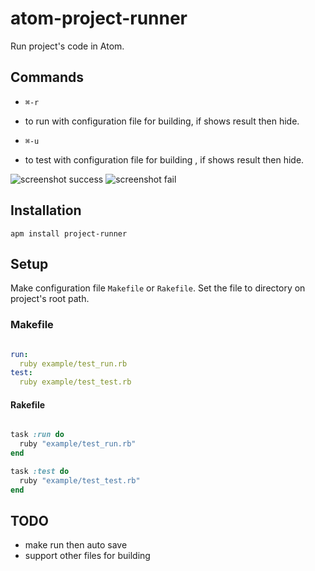 atom-project-runner
==================

Run project's code in Atom.

Commands
-------

- `⌘-r`
 - to run with configuration file for building, if shows result then hide.

- `⌘-u`
 - to test with configuration file for building , if shows result then hide.


![screenshot success](https://raw.github.com/hirohisa/atom-project-runner/master/example/screenshot_success.png "Screenshot")
![screenshot fail](https://raw.github.com/hirohisa/atom-project-runner/master/example/screenshot_fail.png "Screenshot")


Installation
-------

```
apm install project-runner
```

Setup
-------

Make configuration file `Makefile` or `Rakefile`.
Set the file to directory on project's root path.

### Makefile
```yml

run:
  ruby example/test_run.rb
test:
  ruby example/test_test.rb

```

#### Rakefile
```ruby

task :run do
  ruby "example/test_run.rb"
end

task :test do
  ruby "example/test_test.rb"
end

```

TODO
--------

- make run then auto save
- support other files for building
